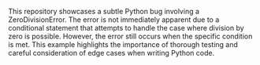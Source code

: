 This repository showcases a subtle Python bug involving a ZeroDivisionError. The error is not immediately apparent due to a conditional statement that attempts to handle the case where division by zero is possible. However, the error still occurs when the specific condition is met. This example highlights the importance of thorough testing and careful consideration of edge cases when writing Python code.